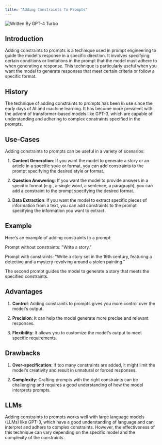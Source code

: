 ```yaml
---
title: "Adding Constraints To Prompts"
---
```


![Written By GPT-4 Turbo](https://img.shields.io/badge/Written%20By-GPT--4%20Turbo-5A5A5A?style=for-the-badge&logo=openai&logoColor=white)

## Introduction

Adding constraints to prompts is a technique used in prompt engineering to guide the model's response in a specific direction. It involves specifying certain conditions or limitations in the prompt that the model must adhere to when generating a response. This technique is particularly useful when you want the model to generate responses that meet certain criteria or follow a specific format.

## History

The technique of adding constraints to prompts has been in use since the early days of AI and machine learning. It has become more prevalent with the advent of transformer-based models like GPT-3, which are capable of understanding and adhering to complex constraints specified in the prompts.

## Use-Cases

Adding constraints to prompts can be useful in a variety of scenarios:

1. **Content Generation**: If you want the model to generate a story or an article in a specific style or format, you can add constraints to the prompt specifying the desired style or format.

2. **Question Answering**: If you want the model to provide answers in a specific format (e.g., a single word, a sentence, a paragraph), you can add a constraint to the prompt specifying the desired format.

3. **Data Extraction**: If you want the model to extract specific pieces of information from a text, you can add constraints to the prompt specifying the information you want to extract.

## Example

Here's an example of adding constraints to a prompt:

Prompt without constraints: "Write a story."

Prompt with constraints: "Write a story set in the 19th century, featuring a detective and a mystery revolving around a stolen painting."

The second prompt guides the model to generate a story that meets the specified constraints.

## Advantages

1. **Control**: Adding constraints to prompts gives you more control over the model's output.

2. **Precision**: It can help the model generate more precise and relevant responses.

3. **Flexibility**: It allows you to customize the model's output to meet specific requirements.

## Drawbacks

1. **Over-specification**: If too many constraints are added, it might limit the model's creativity and result in unnatural or forced responses.

2. **Complexity**: Crafting prompts with the right constraints can be challenging and requires a good understanding of how the model interprets prompts.

## LLMs

Adding constraints to prompts works well with large language models (LLMs) like GPT-3, which have a good understanding of language and can interpret and adhere to complex constraints. However, the effectiveness of this technique can vary depending on the specific model and the complexity of the constraints.
